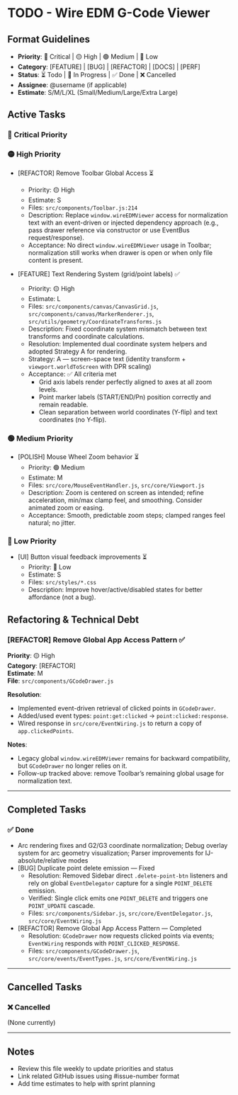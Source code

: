 # TODO - Wire EDM G-Code Viewer

## Format Guidelines
- **Priority**: 🔴 Critical | 🟡 High | 🟢 Medium | 🔵 Low
- **Category**: [FEATURE] | [BUG] | [REFACTOR] | [DOCS] | [PERF]
- **Status**: ⏳ Todo | 🔄 In Progress | ✅ Done | ❌ Cancelled
- **Assignee**: @username (if applicable)
- **Estimate**: S/M/L/XL (Small/Medium/Large/Extra Large)

## Active Tasks

### 🔴 Critical Priority

<!-- none currently -->

### 🟡 High Priority

- [REFACTOR] Remove Toolbar Global Access ⏳
  - Priority: 🟡 High
  - Estimate: S
  - Files: `src/components/Toolbar.js:214`
  - Description: Replace `window.wireEDMViewer` access for normalization text with an event-driven or injected dependency approach (e.g., pass drawer reference via constructor or use EventBus request/response).
  - Acceptance: No direct `window.wireEDMViewer` usage in Toolbar; normalization still works when drawer is open or when only file content is present.

- [FEATURE] Text Rendering System (grid/point labels) ✅
  - Priority: 🟡 High
  - Estimate: L
  - Files: `src/components/canvas/CanvasGrid.js`, `src/components/canvas/MarkerRenderer.js`, `src/utils/geometry/CoordinateTransforms.js`
  - Description: Fixed coordinate system mismatch between text transforms and coordinate calculations.
  - Resolution: Implemented dual coordinate system helpers and adopted Strategy A for rendering.
  - Strategy: A — screen-space text (identity transform + `viewport.worldToScreen` with DPR scaling)
  - Acceptance: ✅ All criteria met
    - Grid axis labels render perfectly aligned to axes at all zoom levels.
    - Point marker labels (START/END/Pn) position correctly and remain readable.
    - Clean separation between world coordinates (Y-flip) and text coordinates (no Y-flip).

### 🟢 Medium Priority

- [POLISH] Mouse Wheel Zoom behavior ⏳
  - Priority: 🟢 Medium
   - Estimate: M
  - Files: `src/core/MouseEventHandler.js`, `src/core/Viewport.js`
  - Description: Zoom is centered on screen as intended; refine acceleration, min/max clamp feel, and smoothing. Consider animated zoom or easing.
  - Acceptance: Smooth, predictable zoom steps; clamped ranges feel natural; no jitter.

### 🔵 Low Priority

- [UI] Button visual feedback improvements ⏳
  - Priority: 🔵 Low
  - Estimate: S
  - Files: `src/styles/*.css`
  - Description: Improve hover/active/disabled states for better affordance (not a bug).

## Refactoring & Technical Debt

### [REFACTOR] Remove Global App Access Pattern ✅
**Priority**: 🟡 High  
**Category**: [REFACTOR]  
**Estimate**: M  
**File**: `src/components/GCodeDrawer.js`

**Resolution**:
- Implemented event-driven retrieval of clicked points in `GCodeDrawer`.
- Added/used event types: `point:get:clicked` → `point:clicked:response`.
- Wired response in `src/core/EventWiring.js` to return a copy of `app.clickedPoints`.

**Notes**:
- Legacy global `window.wireEDMViewer` remains for backward compatibility, but `GCodeDrawer` no longer relies on it.
- Follow-up tracked above: remove Toolbar’s remaining global usage for normalization text.

---

## Completed Tasks

### ✅ Done
- Arc rendering fixes and G2/G3 coordinate normalization; Debug overlay system for arc geometry visualization; Parser improvements for IJ-absolute/relative modes
 - [BUG] Duplicate point delete emission — Fixed
   - Resolution: Removed Sidebar direct `.delete-point-btn` listeners and rely on global `EventDelegator` capture for a single `POINT_DELETE` emission.
   - Verified: Single click emits one `POINT_DELETE` and triggers one `POINT_UPDATE` cascade.
   - Files: `src/components/Sidebar.js`, `src/core/EventDelegator.js`, `src/core/EventWiring.js`
 - [REFACTOR] Remove Global App Access Pattern — Completed
   - Resolution: `GCodeDrawer` now requests clicked points via events; `EventWiring` responds with `POINT_CLICKED_RESPONSE`.
   - Files: `src/components/GCodeDrawer.js`, `src/core/events/EventTypes.js`, `src/core/EventWiring.js`


---

## Cancelled Tasks

### ❌ Cancelled
(None currently)

---

## Notes
- Review this file weekly to update priorities and status
- Link related GitHub issues using #issue-number format
- Add time estimates to help with sprint planning
